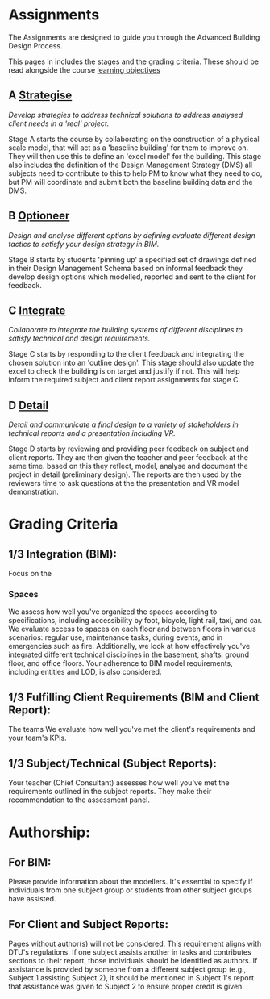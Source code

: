 # Assignments 

The Assignments are designed to guide you through the Advanced Building Design Process.

This pages in includes the stages and the grading criteria. These should be read alongside the course [learning objectives](/41936/LearningObejectives)

## A [Strategise](A/README.md)

*Develop strategies to address technical solutions to address analysed client needs in a 'real' project.*

Stage A starts the course by collaborating on the construction of a physical scale model, that will act as a 'baseline building' for them to improve on. They will then use this to define an 'excel model' for the building. This stage also includes the definition of the Design Management Strategy (DMS) all subjects need to contribute to this to help PM to know what they need to do, but PM will coordinate and submit both the baseline building data and the DMS. 

## B [Optioneer](B/README.md)

*Design and analyse different options by defining evaluate different design tactics to satisfy your design strategy in BIM.*

Stage B starts by students 'pinning up' a specified set of drawings defined in their Design Management Schema based on informal feedback they develop design options which modelled, reported and sent to the client for feedback. 

## C [Integrate](C/README.md)

*Collaborate to integrate the building systems of different disciplines to satisfy technical and design requirements.*

Stage C starts by responding to the client feedback and integrating the chosen solution into an 'outline design'. This stage should also update the excel to check the building is on target and justify if not. This will help inform the required subject and client report assignments for stage C. 

## D [Detail](D/README.md)

*Detail and communicate a final design to a variety of stakeholders in technical reports and a presentation including VR.*

Stage D starts by reviewing and providing peer feedback on subject and client reports. They are then given the teacher and peer feedback at the same time. based on this they reflect, model, analyse and document the project in detail (preliminary design). The reports are then used by the reviewers time to ask questions at the  the presentation and VR model demonstration. 

# Grading Criteria

## 1/3 Integration (BIM):
Focus on the 
### Spaces
We assess how well you've organized the spaces according to specifications, including accessibility by foot, bicycle, light rail, taxi, and car. We evaluate access to spaces on each floor and between floors in various scenarios: regular use, maintenance tasks, during events, and in emergencies such as fire. Additionally, we look at how effectively you've integrated different technical disciplines in the basement, shafts, ground floor, and office floors. Your adherence to BIM model requirements, including entities and LOD, is also considered.

## 1/3 Fulfilling Client Requirements (BIM and Client Report):
The teams We evaluate how well you've met the client's requirements and your team's KPIs.

## 1/3 Subject/Technical (Subject Reports):
Your teacher (Chief Consultant) assesses how well you've met the requirements outlined in the subject reports. They make their recommendation to the assessment panel.

# Authorship:

## For BIM: 
Please provide information about the modellers. It's essential to specify if individuals from one subject group or students from other subject groups have assisted.

## For Client and Subject Reports: 
Pages without author(s) will not be considered. This requirement aligns with DTU's regulations. If one subject assists another in tasks and contributes sections to their report, those individuals should be identified as authors. If assistance is provided by someone from a different subject group (e.g., Subject 1 assisting Subject 2), it should be mentioned in Subject 1's report that assistance was given to Subject 2 to ensure proper credit is given.

